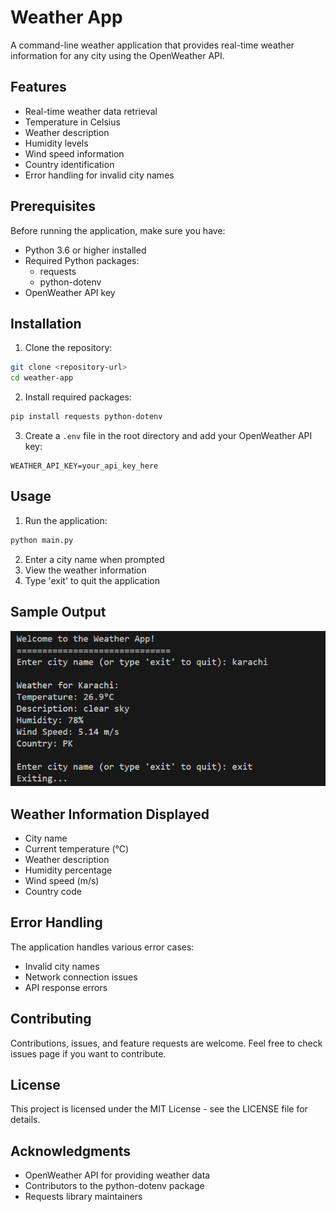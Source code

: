 # Weather App

A command-line weather application that provides real-time weather information for any city using the OpenWeather API.

## Features

- Real-time weather data retrieval
- Temperature in Celsius
- Weather description
- Humidity levels
- Wind speed information
- Country identification
- Error handling for invalid city names

## Prerequisites

Before running the application, make sure you have:

- Python 3.6 or higher installed
- Required Python packages:
  - requests
  - python-dotenv
- OpenWeather API key

## Installation

1. Clone the repository:
```bash
git clone <repository-url>
cd weather-app
```

2. Install required packages:
```bash
pip install requests python-dotenv
```

3. Create a `.env` file in the root directory and add your OpenWeather API key:
```env
WEATHER_API_KEY=your_api_key_here
```

## Usage

1. Run the application:
```bash
python main.py
```

2. Enter a city name when prompted
3. View the weather information
4. Type 'exit' to quit the application

## Sample Output

![Output](Images/image.png)

## Weather Information Displayed

- City name
- Current temperature (°C)
- Weather description
- Humidity percentage
- Wind speed (m/s)
- Country code

## Error Handling

The application handles various error cases:
- Invalid city names
- Network connection issues
- API response errors

## Contributing

Contributions, issues, and feature requests are welcome. Feel free to check issues page if you want to contribute.

## License

This project is licensed under the MIT License - see the LICENSE file for details.

## Acknowledgments

- OpenWeather API for providing weather data
- Contributors to the python-dotenv package
- Requests library maintainers